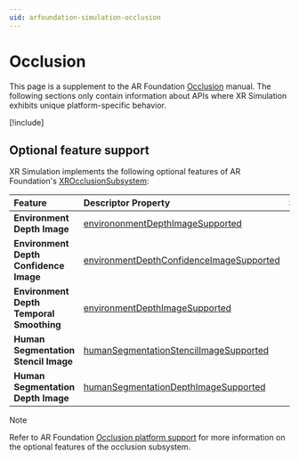 ```yaml
---
uid: arfoundation-simulation-occlusion
---
```

# Occlusion

This page is a supplement to the AR Foundation [Occlusion](xref:arfoundation-occlusion) manual. The following sections only contain information about APIs where XR Simulation exhibits unique platform-specific behavior.

[!include[](../../snippets/arf-docs-tip.md)]

## Optional feature support

XR Simulation implements the following optional features of AR Foundation's [XROcclusionSubsystem](xref:UnityEngine.XR.ARSubsystems.XROcclusionSubsystem):

| Feature | Descriptor Property | Supported |
| :------ | :--------------- | :----------: |
| **Environment Depth Image** | [environonmentDepthImageSupported](xref:UnityEngine.XR.ARSubsystems.XROcclusionSubsystemDescriptor.environmentDepthImageSupported) | Yes |
| **Environment Depth Confidence Image** | [environmentDepthConfidenceImageSupported](xref:UnityEngine.XR.ARSubsystems.XROcclusionSubsystemDescriptor.environmentDepthConfidenceImageSupported) |  |
| **Environment Depth Temporal Smoothing** | [environmentDepthImageSupported](xref:UnityEngine.XR.ARSubsystems.XROcclusionSubsystemDescriptor.environmentDepthImageSupported) |  |
| **Human Segmentation Stencil Image** | [humanSegmentationStencilImageSupported](xref:UnityEngine.XR.ARSubsystems.XROcclusionSubsystemDescriptor.humanSegmentationStencilImageSupported) |  |
| **Human Segmentation Depth Image** | [humanSegmentationDepthImageSupported](xref:UnityEngine.XR.ARSubsystems.XROcclusionSubsystemDescriptor.humanSegmentationDepthImageSupported) |  |

> [!NOTE]
> Refer to AR Foundation [Occlusion platform support](xref:arfoundation-occlusion-platform-support) for more information 
> on the optional features of the occlusion subsystem.
